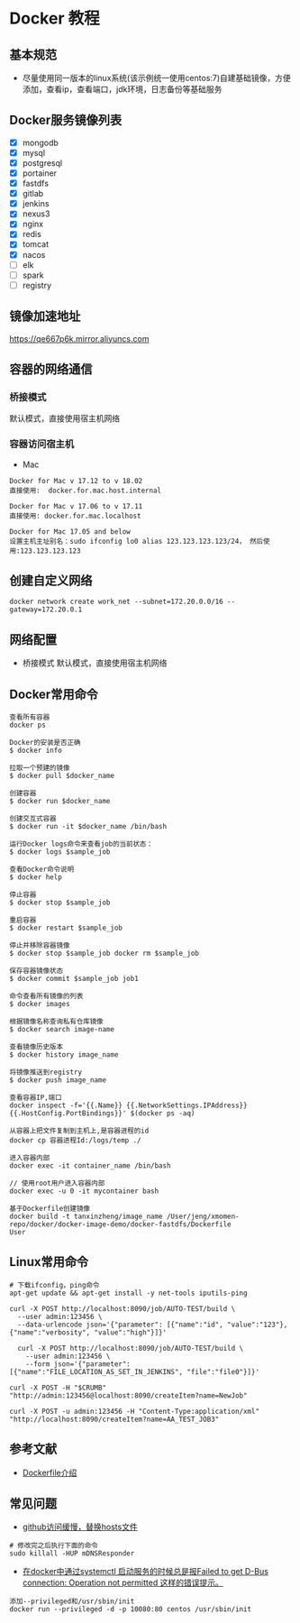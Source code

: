 # Docker 教程

## 基本规范

- 尽量使用同一版本的linux系统(该示例统一使用centos:7)自建基础镜像，方便添加，查看ip，查看端口，jdk环境，日志备份等基础服务

## Docker服务镜像列表
- [x] mongodb
- [x] mysql
- [x] postgresql
- [x] portainer
- [x] fastdfs
- [x] gitlab
- [x] jenkins
- [x] nexus3
- [x] nginx
- [x] redis
- [x] tomcat
- [x] nacos
- [ ] elk
- [ ] spark
- [ ] registry

## 镜像加速地址
https://qe667p6k.mirror.aliyuncs.com

## 容器的网络通信

### 桥接模式
默认模式，直接使用宿主机网络

### 容器访问宿主机

- Mac

```
Docker for Mac v 17.12 to v 18.02
直接使用:  docker.for.mac.host.internal
 
Docker for Mac v 17.06 to v 17.11
直接使用: docker.for.mac.localhost

Docker for Mac 17.05 and below
设置主机主址别名：sudo ifconfig lo0 alias 123.123.123.123/24， 然后使用:123.123.123.123
```

## 创建自定义网络
```
docker network create work_net --subnet=172.20.0.0/16 --gateway=172.20.0.1
```

## 网络配置

- 桥接模式
默认模式，直接使用宿主机网络


## Docker常用命令
```
查看所有容器
docker ps

Docker的安装是否正确
$ docker info

拉取一个预建的镜像
$ docker pull $docker_name

创建容器
$ docker run $docker_name

创建交互式容器
$ docker run -it $docker_name /bin/bash

运行Docker logs命令来查看job的当前状态：
$ docker logs $sample_job

查看Docker命令说明
$ docker help

停止容器
$ docker stop $sample_job

重启容器
$ docker restart $sample_job

停止并移除容器镜像
$ docker stop $sample_job docker rm $sample_job

保存容器镜像状态
$ docker commit $sample_job job1

命令查看所有镜像的列表
$ docker images

根据镜像名称查询私有仓库镜像
$ docker search image-name

查看镜像历史版本
$ docker history image_name

将镜像推送到registry
$ docker push image_name

查看容器IP,端口
docker inspect -f='{{.Name}} {{.NetworkSettings.IPAddress}} {{.HostConfig.PortBindings}}' $(docker ps -aq)

从容器上把文件复制到主机上,是容器进程的id
docker cp 容器进程Id:/logs/temp ./

进入容器内部
docker exec -it container_name /bin/bash

// 使用root用户进入容器内部
docker exec -u 0 -it mycontainer bash

基于Dockerfile创建镜像
docker build -t tanxinzheng/image_name /User/jeng/xmomen-repo/docker/docker-image-demo/docker-fastdfs/Dockerfile
User
```

## Linux常用命令
```docker
# 下载ifconfig，ping命令
apt-get update && apt-get install -y net-tools iputils-ping
```
```
curl -X POST http://localhost:8090/job/AUTO-TEST/build \
  --user admin:123456 \
  --data-urlencode json='{"parameter": [{"name":"id", "value":"123"}, {"name":"verbosity", "value":"high"}]}'
  
  curl -X POST http://localhost:8090/job/AUTO-TEST/build \
    --user admin:123456 \
    --form json='{"parameter": [{"name":"FILE_LOCATION_AS_SET_IN_JENKINS", "file":"file0"}]}'
    
curl -X POST -H "$CRUMB" "http://admin:123456@localhost:8090/createItem?name=NewJob"

curl -X POST -u admin:123456 -H "Content-Type:application/xml" "http://localhost:8090/createItem?name=AA_TEST_JOB3"
```
## 参考文献
- [Dockerfile介绍](https://www.cnblogs.com/boshen-hzb/p/6400272.html)

## 常见问题
- [github访问缓慢，替换hosts文件](https://blog.csdn.net/sunsteam/article/details/63253933)
```docker
# 修改完之后执行下面的命令
sudo killall -HUP mDNSResponder
```
- [在docker中通过systemctl 启动服务的时候总是报Failed to get D-Bus connection: Operation not permitted 这样的错误提示。](https://blog.csdn.net/rznice/article/details/52253114)
```
添加--privileged和/usr/sbin/init
docker run --privileged -d -p 10080:80 centos /usr/sbin/init 
```